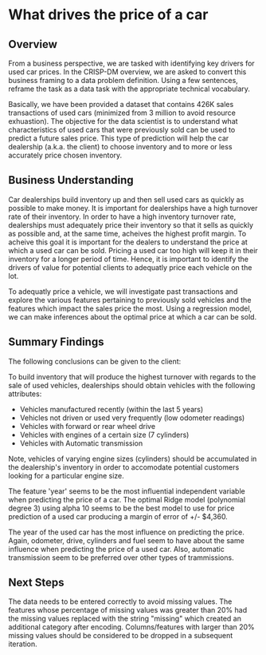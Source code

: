 # What drives the price of a car

## Overview

From a business perspective, we are tasked with identifying key drivers for used car prices. In the CRISP-DM overview, we are asked to convert this business framing to a data problem definition. Using a few sentences, reframe the task as a data task with the appropriate technical vocabulary.

Basically, we have been provided a dataset that contains 426K sales transactions of used cars (minimized from 3 million to avoid resource exhuastion).  The objective for the data scientist is to understand what characteristics of used cars that were previously sold can be used to predict a future sales price.  This type of prediction will help the car dealership (a.k.a. the client) to choose inventory and to more or less accurately price chosen inventory.

## Business Understanding

Car dealerships build inventory up and then sell used cars as quickly as possible to make money. It is important for dealerships have a high turnover rate of their inventory.  In order to have a high inventory turnover rate, dealerships must adequately price their inventory so that it sells as quickly as possible and, at the same time, acheives the highest profit margin.  To acheive this goal it is important for the dealers to understand the price at which a used car can be sold. Pricing a used car too high will keep it in their inventory for a longer period of time. Hence, it is important to identify the drivers of value for potential clients to adequatly price each vehicle on the lot.

To adequatly price a vehicle, we will investigate past transactions and explore the various features pertaining to previously sold vehicles and the features which impact the sales price the most. Using a regression model, we can make inferences about the optimal price at which a car can be sold.

## Summary Findings

The following conclusions can be given to the client:

To build inventory that will produce the highest turnover with regards to the sale of used vehicles, dealerships should obtain vehicles with the following attributes:

- Vehicles manufactured recently (within the last 5 years)
- Vehicles not driven or used very frequently (low odometer readings)
- Vehicles with forward or rear wheel drive
- Vehicles with engines of a certain size (7 cylinders)
- Vehicles with Automatic transmission

Note, vehicles of varying engine sizes (cylinders) should be accumulated in the dealership's inventory in order to accomodate potential customers looking for a particular engine size.

The feature 'year' seems to be the most influential independent variable when predicting the price of a car. The optimal Ridge model (polynomial degree 3) using alpha 10 seems to be the best model to use for price prediction of a used car producing a margin of error of +/- $4,360.

The year of the used car has the most influence on predicting the price. Again, odometer, drive, cylinders and fuel seem to have about the same influence when predicting the price of a used car. Also, automatic transmission seem to be preferred over other types of trammissions.

## Next Steps

The data needs to be entered correctly to avoid missing values.  The features whose percentage of missing values was greater than 20% had the missing values replaced with the string "missing" which created an additional category after encoding.  Columns/features with larger than 20% missing values should be considered to be dropped in a subsequent iteration.